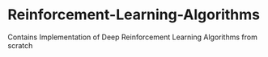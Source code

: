 # Reinforcement-Learning-Algorithms
Contains Implementation of Deep Reinforcement Learning Algorithms from scratch
